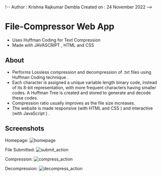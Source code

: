 !-- Author : Krishna Rajkumar Dembla
	Created on : 24 November 2022 -->

# File-Compressor Web App

* Uses Huffman Coding for Text Compression
* Made with JAVASCRIPT , HTML and CSS

## About

* Performs Lossless compression and decompression of .txt files using Huffman Coding technique .
* Each character is assigned a unique variable length binary code, instead of its 8-bit representation, with more frequent characters having smaller codes. A Huffman Tree is created and stored to generate and decode these codes.
* Compression ratio usually improves as the file size increases.
* The website is made responsive (with HTML and CSS ) and interactive (with JavaScript ) .

## Screenshots

Homepage:
![homepage](https://drive.google.com/uc?export=view&id=1oujMWlNqyc1M94TsAyYiBMS5C00CRtV5)

File Submitted:
![submit_action](https://drive.google.com/uc?export=view&id=1RFUpvKRdgkG0RN8XsIjyjqOxpfXzxo7X)

Compression:
![compress_action](https://drive.google.com/uc?export=view&id=1BWJs7-FBb2ksG9lTKuNXZBW9_uhwvcs8)

Decompression:
![decompress_action](https://drive.google.com/uc?export=view&id=1GbTe99h9M4ro44cBnc6jPELzEJ1c8Yit)
